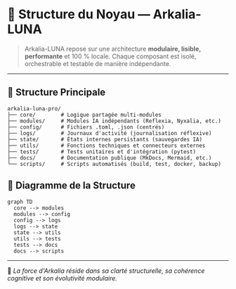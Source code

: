# 🧬 Structure du Noyau — Arkalia-LUNA

> Arkalia-LUNA repose sur une architecture **modulaire, lisible, performante** et 100 % locale. Chaque composant est isolé, orchestrable et testable de manière indépendante.

---

## 📂 Structure Principale

```plaintext
arkalia-luna-pro/
├── core/        # Logique partagée multi-modules
├── modules/     # Modules IA indépendants (Reflexia, Nyxalia, etc.)
├── config/      # Fichiers .toml, .json (centrés)
├── logs/        # Journaux d'activité (journalisation réflexive)
├── state/       # États internes persistants (sauvegardes IA)
├── utils/       # Fonctions techniques et connecteurs externes
├── tests/       # Tests unitaires et d'intégration (pytest)
├── docs/        # Documentation publique (MkDocs, Mermaid, etc.)
└── scripts/     # Scripts automatisés (build, test, docker, backup)
```

## 🧠 Diagramme de la Structure

```mermaid
graph TD
  core --> modules
  modules --> config
  config --> logs
  logs --> state
  state --> utils
  utils --> tests
  tests --> docs
  docs --> scripts
```

---

🧠 *La force d'Arkalia réside dans sa clarté structurelle, sa cohérence cognitive et son évolutivité modulaire.*
